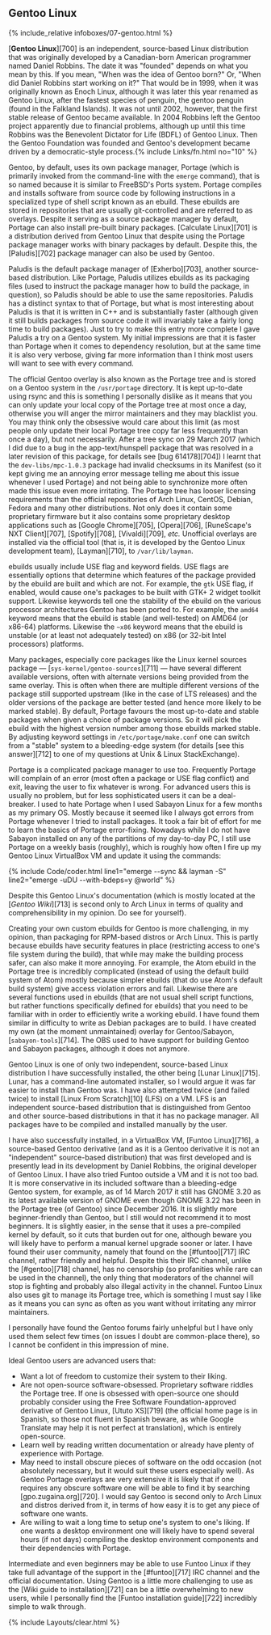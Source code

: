 ## Gentoo Linux
{% include_relative infoboxes/07-gentoo.html %}

[**Gentoo Linux**][700] is an independent, source-based Linux distribution that was originally developed by a Canadian-born American programmer named Daniel Robbins. The date it was "founded" depends on what you mean by this. If you mean, "When was the idea of Gentoo born?" Or, "When did Daniel Robbins start working on it?" That would be in 1999, when it was originally known as Enoch Linux, although it was later this year renamed as Gentoo Linux, after the fastest species of penguin, the gentoo penguin (found in the Falkland Islands). It was not until 2002, however, that the first stable release of Gentoo became available. In 2004 Robbins left the Gentoo project apparently due to financial problems, although up until this time Robbins was the Benevolent Dictator for Life (BDFL) of Gentoo Linux. Then the Gentoo Foundation was founded and Gentoo's development became driven by a democratic-style process.{% include Links/fn.html no="10" %} 

Gentoo, by default, uses its own package manager, Portage (which is primarily invoked from the command-line with the `emerge` command), that is so named because it is similar to FreeBSD's Ports system. Portage compiles and installs software from source code by following instructions in a specialized type of shell script known as an ebuild. These ebuilds are stored in repositories that are usually git-controlled and are referred to as overlays. Despite it serving as a source package manager by default, Portage can also install pre-built binary packages. [Calculate Linux][701] is a distribution derived from Gentoo Linux that despite using the Portage package manager works with binary packages by default. Despite this, the [Paludis][702] package manager can also be used by Gentoo. 

Paludis is the default package manager of [Exherbo][703], another source-based distribution. Like Portage, Paludis utilizes ebuilds as its packaging files (used to instruct the package manager how to build the package, in question), so Paludis should be able to use the same repositories. Paludis has a distinct syntax to that of Portage, but what is most interesting about Paludis is that it is written in C++ and is substantially faster (although given it still builds packages from source code it will invariably take a fairly long time to build packages). Just to try to make this entry more complete I gave Paludis a try on a Gentoo system. My initial impressions are that it is faster than Portage when it comes to dependency resolution, but at the same time it is also very verbose, giving far more information than I think most users will want to see with every command. 

The official Gentoo overlay is also known as the Portage tree and is stored on a Gentoo system in the `/usr/portage` directory. It is kept up-to-date using rsync and this is something I personally dislike as it means that you can only update your local copy of the Portage tree at most once a day, otherwise you will anger the mirror maintainers and they may blacklist you. You may think only the obsessive would care about this limit (as most people only update their local Portage tree copy far less frequently than once a day), but not necessarily. After a tree sync on 29 March 2017 (which I did due to a bug in the app-text/hunspell package that was resolved in a later revision of this package, for details see [bug 614178][704]) I learnt that the `dev-libs/mpc-1.0.3` package had invalid checksums in its Manifest (so it kept giving me an annoying error message telling me about this issue whenever I used Portage) and not being able to synchronize more often made this issue even more irritating. The Portage tree has looser licensing requirements than the official repositories of Arch Linux, CentOS, Debian, Fedora and many other distributions. Not only does it contain some proprietary firmware but it also contains some proprietary desktop applications such as [Google Chrome][705], [Opera][706], [RuneScape's NXT Client][707], [Spotify][708], [Vivaldi][709], *etc.* Unofficial overlays are installed via the official tool (that is, it is developed by the Gentoo Linux development team), [Layman][710], to `/var/lib/layman`.

ebuilds usually include USE flag and keyword fields. USE flags are essentially options that determine which features of the package provided by the ebuild are built and which are not. For example, the `gtk` USE flag, if enabled, would cause one's packages to be built with GTK+ 2 widget toolkit support. Likewise keywords tell one the stability of the ebuild on the various processor architectures Gentoo has been ported to. For example, the `amd64` keyword means that the ebuild is stable (and well-tested) on AMD64 (or x86-64) platforms. Likewise the `~x86` keyword means that the ebuild is unstable (or at least not adequately tested) on x86 (or 32-bit Intel processors) platforms.

Many packages, especially core packages like the Linux kernel sources package &mdash; [`sys-kernel/gentoo-sources`][711] &mdash; have several different available versions, often with alternate versions being provided from the same overlay. This is often when there are multiple different versions of the package still supported upstream (like in the case of LTS releases) and the older versions of the package are better tested (and hence more likely to be marked stable). By default, Portage favours the most up-to-date and stable packages when given a choice of package versions. So it will pick the ebuild with the highest version number among those ebuilds marked stable. By adjusting keyword settings in `/etc/portage/make.conf` one can switch from a "stable" system to a bleeding-edge system (for details [see this answer][712] to one of my questions at Unix & Linux StackExchange).

Portage is a complicated package manager to use too. Frequently Portage will complain of an error (most often a package or USE flag conflict) and exit, leaving the user to fix whatever is wrong. For advanced users this is usually no problem, but for less sophisticated users it can be a deal-breaker. I used to hate Portage when I used Sabayon Linux for a few months as my primary OS. Mostly because it seemed like I always got errors from Portage whenever I tried to install packages. It took a fair bit of effort for me to learn the basics of Portage error-fixing. Nowadays while I do not have Sabayon installed on any of the partitions of my day-to-day PC, I still use Portage on a weekly basis (roughly), which is roughly how often I fire up my Gentoo Linux VirtualBox VM and update it using the commands:

{% include Code/coder.html line1="emerge --sync && layman -S" line2="emerge -uDU --with-bdeps=y @world" %}

Despite this Gentoo Linux's documentation (which is mostly located at the [*Gentoo Wiki*][713] is second only to Arch Linux in terms of quality and comprehensibility in my opinion. Do see for yourself).

Creating your own custom ebuilds for Gentoo is more challenging, in my opinion, than packaging for RPM-based distros or Arch Linux. This is partly because ebuilds have security features in place (restricting access to one's file system during the build), that while may make the building process safer, can also make it more annoying. For example, the Atom ebuild in the Portage tree is incredibly complicated (instead of using the default build system of Atom) mostly because simpler ebuilds (that do use Atom's default build system) give access violation errors and fail. Likewise there are several functions used in ebuilds (that are not usual shell script functions, but rather functions specifically defined for ebuilds) that you need to be familiar with in order to efficiently write a working ebuild. I have found them similar in difficulty to write as Debian packages are to build. I have created my own (at the moment unmaintained) overlay for Gentoo/Sabayon, [`sabayon-tools`][714]. The OBS used to have support for building Gentoo and Sabayon packages, although it does not anymore. 

Gentoo Linux is one of only two independent, source-based Linux distribution I have successfully installed, the other being [Lunar Linux][715]. Lunar, has a command-line automated installer, so I would argue it was far easier to install than Gentoo was. I have also attempted twice (and failed twice) to install [Linux From Scratch][10] (LFS) on a VM. LFS is an independent source-based distribution that is distinguished from Gentoo and other source-based distributions in that it has no package manager. All packages have to be compiled and installed manually by the user.

I have also successfully installed, in a VirtualBox VM, [Funtoo Linux][716], a source-based Gentoo derivative (and as it is a Gentoo derivative it is not an "independent" source-based distribution) that was first developed and is presently lead in its development by Daniel Robbins, the original developer of Gentoo Linux. I have also tried Funtoo outside a VM and it is not too bad. It is more conservative in its included software than a bleeding-edge Gentoo system, for example, as of 14 March 2017 it still has GNOME 3.20 as its latest available version of GNOME even though GNOME 3.22 has been in the Portage tree (of Gentoo) since December 2016. It is slightly more beginner-friendly than Gentoo, but I still would not recommend it to most beginners. It is slightly easier, in the sense that it uses a pre-compiled kernel by default, so it cuts that burden out for one, although beware you will likely have to perform a manual kernel upgrade sooner or later. I have found their user community, namely that found on the [#funtoo][717] IRC channel, rather friendly and helpful. Despite this their IRC channel, unlike the [#gentoo][718] channel, has no censorship (so profanities while rare can be used in the channel), the only thing that moderators of the channel will stop is fighting and probably also illegal activity in the channel. Funtoo Linux also uses git to manage its Portage tree, which is something I must say I like as it means you can sync as often as you want without irritating any mirror maintainers.  

I personally have found the Gentoo forums fairly unhelpful but I have only used them select few times (on issues I doubt are common-place there), so I cannot be confident in this impression of mine.

Ideal Gentoo users are advanced users that:

* Want a lot of freedom to customize their system to their liking.
* Are not open-source software-obsessed. Proprietary software riddles the Portage tree. If one is obsessed with open-source one should probably consider using the Free Software Foundation-approved derivative of Gentoo Linux, [Ututo XS][719] (the official home page is in Spanish, so those not fluent in Spanish beware, as while Google Translate may help it is not perfect at translation), which is entirely open-source.
* Learn well by reading written documentation or already have plenty of experience with Portage.
* May need to install obscure pieces of software on the odd occasion (not absolutely necessary, but it would suit these users especially well). As Gentoo Portage overlays are very extensive it is likely that if one requires any obscure software one will be able to find it by searching [gpo.zugaina.org][720]. I would say Gentoo is second only to Arch Linux and distros derived from it, in terms of how easy it is to get any piece of software one wants.
* Are willing to wait a long time to setup one's system to one's liking. If one wants a desktop environment one will likely have to spend several hours (if not days) compiling the desktop environment components and their dependencies with Portage.

Intermediate and even beginners may be able to use Funtoo Linux if they take full advantage of the support in the [#funtoo][717] IRC channel and the official documentation. Using Gentoo is a little more challenging to use as the [Wiki guide to installation][721] can be a little overwhelming to new users, while I personally find the [Funtoo installation guide][722] incredibly simple to walk through. 

{% include Layouts/clear.html %}
